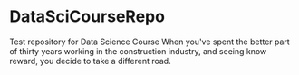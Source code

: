# DataSciCourseRepo

Test repository for Data Science Course
When you've spent the better part of thirty years working in the construction industry, and seeing know reward, you decide to take a different road.
